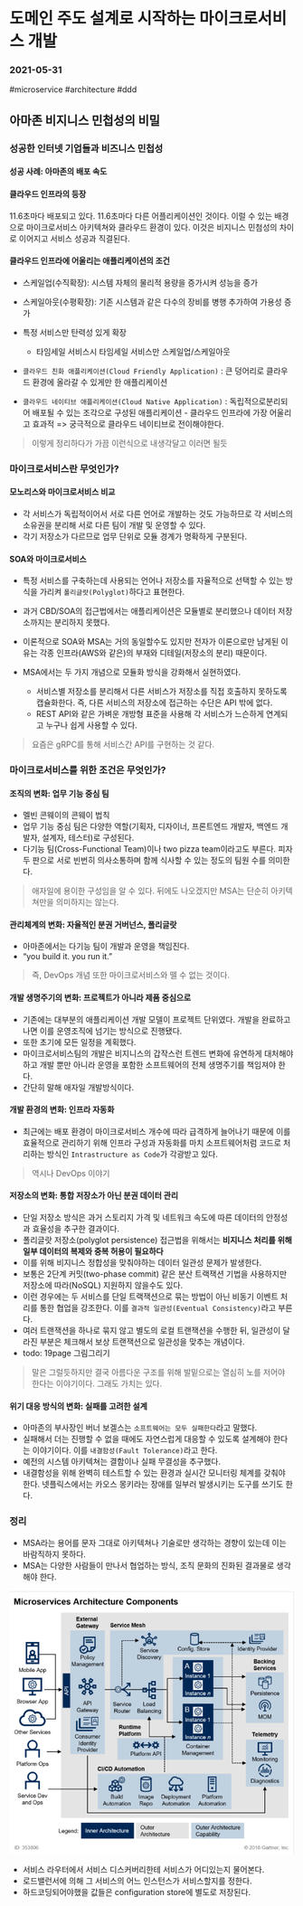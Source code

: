 # 도메인 주도 설계로 시작하는 마이크로서비스 개발
### 2021-05-31
#microservice #architecture #ddd
## 아마존 비지니스 민첩성의 비밀
### 성공한 인터넷 기업들과 비즈니스 민첩성

#### 성공 사례: 아마존의 배포 속도
#### 클라우드 인프라의 등장
11.6초마다 배포되고 있다. 11.6초마다 다른 어플리케이션인 것이다. 이럴 수 있는 배경으로 마이크로서비스 아키텍쳐와 클라우드 환경이 있다. 이것은 비지니스 민첨성의 차이로 이어지고 서비스 성공과 직결된다.

#### 클라우드 인프라에 어울리는 애플리케이션의 조건

- 스케일업(수직확장): 시스템 자체의 물리적 용량을 증가시켜 성능을 증가
- 스케일아웃(수평확장): 기존 시스템과 같은 다수의 장비를 병행 추가하여 가용성 증가
- 특정 서비스만 탄력성 있게 확장
	- 타임세일 서비스시 타임세일 서비스만 스케일업/스케일아웃

- `클라우드 친화 애플리케이션(Cloud Friendly Application)` : 큰 덩어리로 클라우드 환경에 올라갈 수 있게만 한 애플리케이션
- `클라우드 네이티브 애플리케이션(Cloud Native Application)` : 독립적으로분리되어 배포될 수 있는 조각으로 구성된 애플리케이션 - 클라우드 인프라에 가장 어울리고 효과적 => 궁극적으로 클라우드 네이티브로 전이해야한다.

> 이렇게 정리하다가 가끔 이런식으로 내생각달고 이러면 될듯  

### 마이크로서비스란 무엇인가?

#### 모노리스와 마이크로서비스 비교

- 각 서비스가 독립적이어서 서로 다른 언어로 개발하는 것도 가능하므로 각 서비스의 소유권을 분리해 서로 다른 팀이 개발 및 운영할 수 있다.
- 각기 저장소가 다르므로 업무 단위로 모듈 경계가 명확하게 구분된다.

#### SOA와 마이크로서비스

- 특정 서비스를 구축하는데 사용되는 언어나 저장소를 자율적으로 선택할 수 있는 방식을 가리켜 `폴리글랏(Polyglot)`하다고 표현한다.
- 과거 CBD/SOA의 접근법에서는 애플리케이션은 모듈별로 분리했으나 데이터 저장소까지는 분리하지 못했다.
- 이론적으로 SOA와 MSA는 거의 동일할수도 있지만 전자가 이론으로만 남게된 이유는 각종 인프라(AWS와 같은)의 부재와 디테일(저장소의 분리) 때문이다.

- MSA에서는 두 가지 개념으로 모듈화 방식을 강화해서 실현하였다.
	- 서비스별 저장소를 분리해서 다른 서비스가 저장소를 직접 호출하지 못하도록 캡슐화한다. 즉, 다른 서비스의 저장소에 접근하는 수단은 API 밖에 없다.
	- REST API와 같은 가벼운 개방형 표준을 사용해 각 서비스가 느슨하게 연계되고 누구나 쉽게 사용할 수 있다.
> 요즘은 gRPC를 통해 서비스간 API를 구현하는 것 같다.  

### 마이크로서비스를 위한 조건은 무엇인가?

#### 조직의 변화: 업무 기능 중심 팀
- 멜빈 콘웨이의 콘웨이 법칙
- 업무 기능 중심 팀은 다양한 역할(기획자, 디자이너, 프론트엔드 개발자, 백엔드 개발자, 설계자, 테스터)로 구성된다.
- 다기능 팀(Cross-Functional Team)이나 two pizza team이라고도 부른다. 피자 두 판으로 서로 빈번히 의사소통하며 함께 식사할 수 있는 정도의 팀원 수를 의미한다.

> 애자일에 용이한 구성임을 알 수 있다. 뒤에도 나오겠지만 MSA는 단순히 아키텍쳐만을 의미하지는 않는다.  

#### 관리체계의 변화: 자율적인 분권 거버넌스, 폴리글랏
- 아마존에서는 다기능 팀이 개발과 운영을 책임진다.
- “you build it. you run it.”

> 즉, DevOps 개념 또한 마이크로서비스와 뗄 수 없는 것이다.  

#### 개발 생명주기의 변화: 프로젝트가 아니라 제품 중심으로
- 기존에는 대부분의 애플리케이션 개발 모델이 프로젝트 단위였다. 개발을 완료하고 나면 이를 운영조직에 넘기는 방식으로 진행됐다.
- 또한 초기에 모든 일정을 계획했다.
- 마이크로서비스팀의 개발은 비지니스의 갑작스런 트렌드 변화에 유연하게 대처해야하고 개발 뿐만 아니라 운영을 포함한 소프트웨어의 전체 생명주기를 책임져야 한다.
- 간단히 말해 애자일 개발방식이다.

#### 개발 환경의 변화: 인프라 자동화
- 최근에는 배포 환경이 마이크로서비스 개수에 따라 급격하게 늘어나기 때문에 이를 효율적으로 관리하기 위해 인프라 구성과 자동화를 마치 소프트웨어처럼 코드로 처리하는 방식인 `Intrastructure as Code`가 각광받고 있다.

> 역시나 DevOps 이야기  

#### 저장소의 변화: 통합 저장소가 아닌 분권 데이터 관리
- 단일 저장소 방식은 과거 스토리지 가격 및 네트워크 속도에 따른 데이터의 안정성과 효율성을 추구한 결과이다.
- 폴리글랏 저장소(polyglot persistence) 접근법을 위해서는 **비지니스 처리를 위해 일부 데이터의 복제와 중복 허용이 필요하다**
- 이를 위해 비지니스 정합성을 맞춰야하는 데이터 일관성 문제가 발생한다.
- 보통은 2단계 커밋(two-phase commit) 같은 분산 트랙잭션 기법을 사용하지만 저장소에 따라(NoSQL) 지원하지 않을수도 있다.
- 이런 경우에는 두 서비스를 단일 트랙잭션으로 묶는 방법이 아닌 비동기 이벤트 처리를 통한 협업을 강조한다. 이를 `결과적 일관성(Eventual Consistency)`라고 부른다.
- 여러 트랜잭션을 하나로 묶지 않고 별도의 로컬 트랜잭션을 수행한 뒤, 일관성이 달라진 부분은 체크해서 보상 트랜잭션으로 일관성을 맞추는 개념이다.
- todo: 19page 그림그리기

> 말은 그럴듯하지만 결국 아름다운 구조를 위해 발밑으로는 열심히 노를 저어야 한다는 이야기이다. 그래도 가치는 있다.  

#### 위기 대응 방식의 변화: 실패를 고려한 설계
- 아마존의 부사장인 버너 보겔스는 `소프트웨어는 모두 실패한다`라고 말했다.
- 실패해서 더는 진행할 수 없을 때에도 자연스럽게 대응할 수 있도록 설계해야 한다는 이야기이다. 이를 `내결함성(Fault Tolerance)`라고 한다.
- 예전의 시스템 아키텍쳐는 결함이나 실패 무결성을 추구했다.
- 내결함성을 위해 완벽히 테스트할 수 있는 환경과 실시간 모니터링 체계를 갖춰야 한다. 넷플릭스에서는 카오스 몽키라는 장애를 일부러 발생시키는 도구를 쓰기도 한다.


### 정리
- MSA라는 용어를 문자 그대로 아키텍쳐나 기술로만 생각하는 경향이 있는데 이는 바람직하지 못하다.
- MSA는 다양한 사람들이 만나서 협업하는 방식, 조직 문화의 진화된 결과물로 생각해야 한다.

![](%EB%8F%84%EB%A9%94%EC%9D%B8%20%EC%A3%BC%EB%8F%84%20%EC%84%A4%EA%B3%84%EB%A1%9C%20%EC%8B%9C%EC%9E%91%ED%95%98%EB%8A%94%20%EB%A7%88%EC%9D%B4%ED%81%AC%EB%A1%9C%EC%84%9C%EB%B9%84%EC%8A%A4%20%EA%B0%9C%EB%B0%9C/MSAComponent.png)

- 서비스 라우터에서 서비스 디스커버리한테 서비스가 어디있는지 물어본다.
- 로드밸런서에 의해 그 서비스의 어느 인스턴스가 서비스할지를 정한다.
- 하드코딩되어야했을 값들은 configuration store에 별도로 저장된다.